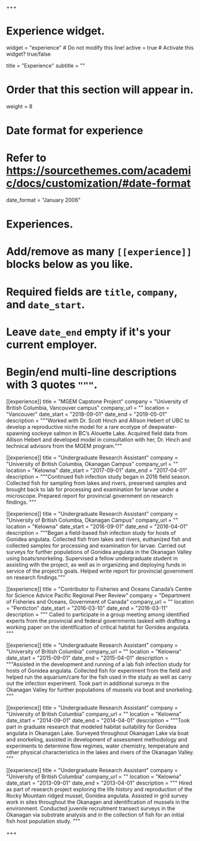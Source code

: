 +++
# Experience widget.
widget = "experience"  # Do not modify this line!
active = true  # Activate this widget? true/false

title = "Experience"
subtitle = ""

# Order that this section will appear in.
weight = 8

# Date format for experience
#   Refer to https://sourcethemes.com/academic/docs/customization/#date-format
date_format = "January 2006"

# Experiences.
#   Add/remove as many `[[experience]]` blocks below as you like.
#   Required fields are `title`, `company`, and `date_start`.
#   Leave `date_end` empty if it's your current employer.
#   Begin/end multi-line descriptions with 3 quotes `"""`.
[[experience]]
  title = "MGEM Capstone Project"
  company = "University of British Columbia, Vancouver campus"
  company_url = ""
  location = "Vancouver"
  date_start = "2018-09-01"
  date_end = "2019-05-01"
  description = """Worked with Dr. Scott Hinch and Allison Hebert of UBC to develop a reproductive niche model for a rare       ecotype of deepwater-spawning sockeye salmon in BC’s Alouette Lake. Acquired field data from Allison Hebert and developed model in consultation with her, Dr. Hinch and technical advisors from the MGEM program."""

[[experience]]
  title = "Undergraduate Research Assistant"
  company = "University of British Columbia, Okanagan Campus"
  company_url = ""
  location = "Kelowna"
  date_start = "2017-09-01"
  date_end = "2017-04-01"
  description = """Continued fish infection study began in 2016 field season. Collected fish for sampling from lakes and rivers, preserved samples and brought back to lab for processing and examination for larvae under a microscope. Prepared report for provincial government on research findings. """

[[experience]]
  title = "Undergraduate Research Assistant"
  company = "University of British Columbia, Okanagan Campus"
  company_url = ""
  location = "Kelowna"
  date_start = "2016-09-01"
  date_end = "2016-04-01"
  description = """Began a field-based fish infection study for hosts of Gonidea angulata. Collected fish from lakes and rivers, euthanized fish and collected samples for processing and examination for larvae. Carried out surveys for further populations of Gonidea angulata in the Okanagan Valley using boats/snorkeling. Supervised a fellow undergraduate student in assisting with the project, as well as in organizing and deploying funds in service of the project’s goals. Helped write report for provincial government on research findings."""
  
[[experience]]
  title = "Contributor to Fisheries and Oceans Canada’s Centre for Science Advice Pacific Regional Peer Review"
  company = "Department of Fisheries and Oceans, Government of Canada"
  company_url = ""
  location = "Penticton"
  date_start = "2016-03-10"
  date_end = "2016-03-11"
  description = """ Called to participate in a group meeting among identified experts from the provincial and federal governments tasked with drafting a working paper on the identification of critical habitat for Gonidea angulata. """
 
[[experience]]
  title = "Undergraduate Research Assistant"
  company = "University of British Columbia"
  company_url = ""
  location = "Kelowna"
   date_start = "2015-09-01"
  date_end = "2015-04-01"
  description = """Assisted in the development and running of a lab fish infection study for hosts of Gonidea angulata. Collected fish for experiment from the field and helped run the aquarium/care for the fish used in the study as well as carry out the infection experiment. Took part in additional surveys in the Okanagan Valley for further populations of mussels via boat and snorkeling. """
  
[[experience]]
  title = "Undergraduate Research Assistant"
  company = "University of British Columbia"
  company_url = ""
  location = "Kelowna"
   date_start = "2014-09-01"
  date_end = "2014-04-01"
  description = """Took part in graduate research that modeled habitat suitability for Gonidea angulata in Okanagan Lake. Surveyed throughout Okanagan Lake via boat and snorkeling, assisted in development of assessment methodology and experiments to determine flow regimes, water chemistry, temperature and other physical characteristics in the lakes and rivers of the Okanagan Valley.  """

[[experience]]
  title = "Undergraduate Research Assistant"
  company = "University of British Columbia"
  company_url = ""
  location = "Kelowna"
   date_start = "2013-09-01"
  date_end = "2013-04-01"
  description = """ Hired as part of research project exploring the life history and reproduction of the Rocky Mountain ridged mussel, Gonidea angulata. Assisted in grid survey work in sites throughout the Okanagan and identification of mussels in the environment. Conducted juvenile recruitment transect surveys in the Okanagan via substrate analysis and in the collection of fish for an initial fish host population study. """

+++
